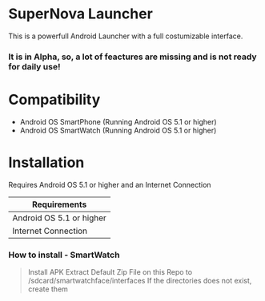 # SuperNova Launcher

This is a powerfull Android Launcher with a full costumizable interface.

### It is in Alpha, so, a lot of feactures are missing and is not ready for daily use!

# Compatibility
  - Android OS SmartPhone (Running Android OS 5.1 or higher)
  - Android OS SmartWatch (Running Android OS 5.1 or higher)

# Installation

Requires Android OS 5.1 or higher and an Internet Connection

| Requirements |
| ------ |
| Android OS 5.1 or higher |
| Internet Connection |

### How to install - SmartWatch

> Install APK
> Extract Default Zip File on this Repo to /sdcard/smartwatchface/interfaces
> If the directories does not exist, create them



